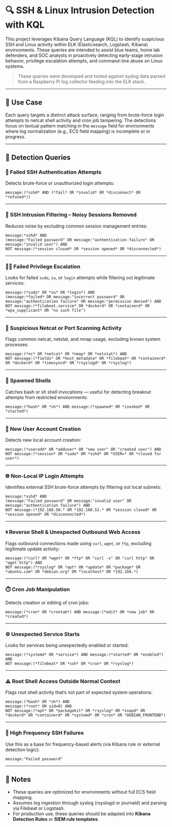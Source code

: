 # 🔍 SSH & Linux Intrusion Detection with KQL

This project leverages Kibana Query Language (KQL) to identify suspicious SSH and Linux activity within ELK (Elasticsearch, Logstash, Kibana) environments. These queries are intended to assist blue teams, home lab defenders, and SOC analysts in proactively detecting early-stage intrusion behavior, privilege escalation attempts, and command-line abuse on Linux systems.

> These queries were developed and tested against syslog data parsed from a Raspberry Pi log collector feeding into the ELK stack.

---

## 📁 Use Case

Each query targets a distinct attack surface, ranging from brute-force login attempts to netcat shell activity and cron job tampering. The detections focus on textual pattern matching in the `message` field for environments where log normalization (e.g., ECS field mapping) is incomplete or in progress.

---

## 🔎 Detection Queries

### 🚪 Failed SSH Authentication Attempts

Detects brute-force or unauthorized login attempts:

```kql
message:(*sshd* AND (*fail* OR *invalid* OR *disconnect* OR *refused*))
```

---

### 🚫 SSH Intrusion Filtering – Noisy Sessions Removed

Reduces noise by excluding common session management entries:

```kql
message:*sshd* AND 
(message:"Failed password" OR message:"authentication failure" OR message:"invalid user") AND 
NOT message:(*session closed* OR *session opened* OR *disconnected*)
```

---

### 🧍‍♂️ Failed Privilege Escalation

Looks for failed `sudo`, `su`, or `login` attempts while filtering out legitimate services:

```kql
message:(*sudo* OR *su* OR *login*) AND 
(message:*failed* OR message:"incorrect password" OR message:"authentication failure" OR message:"permission denied") AND 
NOT message:(*filebeat.service* OR *dockerd* OR *containerd* OR *wpa_supplicant* OR "no such file")
```

---

### 🧪 Suspicious Netcat or Port Scanning Activity

Flags common netcat, netstat, and nmap usage, excluding known system processes:

```kql
message:(*nc* OR *netcat* OR *nmap* OR *netstat*) AND 
NOT message:(*fields* OR *host_metadata* OR *filebeat* OR *containerd* OR *dockerd* OR *timesyncd* OR *rsyslogd* OR *rsyslog*)
```

---

### 🐚 Spawned Shells

Catches bash or sh shell invocations — useful for detecting breakout attempts from restricted environments:

```kql
message:(*bash* OR *sh*) AND message:(*spawned* OR *invoked* OR *started*)
```

---

### 👤 New User Account Creation

Detects new local account creation:

```kql
message:(*useradd* OR *adduser* OR "new user" OR "created user") AND 
NOT message:(*session* OR *sudo* OR *sshd* OR *USER=* OR *closed for user*)
```

---

### 🌐 Non-Local IP Login Attempts

Identifies external SSH brute-force attempts by filtering out local subnets:

```kql
message:*sshd* AND 
(message:"Failed password" OR message:"invalid user" OR message:"authentication failure") AND 
NOT message:(*192.168.50.* OR *192.168.52.* OR *session closed* OR *session opened* OR *disconnected*)
```

---

### 🌀 Reverse Shell & Unexpected Outbound Web Access

Flags outbound connections made using `curl`, `wget`, or `ftp`, excluding legitimate update activity:

```kql
message:(*curl* OR *wget* OR *ftp* OR "curl -s" OR "curl http" OR "wget http") AND 
NOT message:(*rsyslog* OR *apt* OR *update* OR *package* OR *ubuntu.com* OR *debian.org* OR *localhost* OR *192.168.*)
```

---

### ⏱️ Cron Job Manipulation

Detects creation or editing of cron jobs:

```kql
message:(*cron* OR *crontab*) AND message:(*edit* OR *new job* OR *created*)
```

---

### ⚙️ Unexpected Service Starts

Looks for services being unexpectedly enabled or started:

```kql
message:(*systemd* OR *service*) AND message:(*started* OR *enabled*) AND 
NOT message:(*filebeat* OR *ssh* OR *cron* OR *rsyslog*)
```

---

### ⚠️ Root Shell Access Outside Normal Context

Flags root shell activity that’s not part of expected system operations:

```kql
message:(*bash* OR *sh*) AND 
message:(*root* OR uid=0) AND 
NOT message:(*apt* OR *packagekit* OR *rsyslog* OR *snapd* OR *dockerd* OR *containerd* OR *systemd* OR *cron* OR *DEBIAN_FRONTEND*)
```

---

### 🔁 High Frequency SSH Failures

Use this as a base for frequency-based alerts (via Kibana rule or external detection logic):

```kql
message:"Failed password"
```

---

## 📌 Notes

- These queries are optimized for environments without full ECS field mapping.
- Assumes log ingestion through syslog (rsyslogd or journald) and parsing via Filebeat or Logstash.
- For production use, these queries should be adapted into **Kibana Detection Rules** or **SIEM rule templates**.
